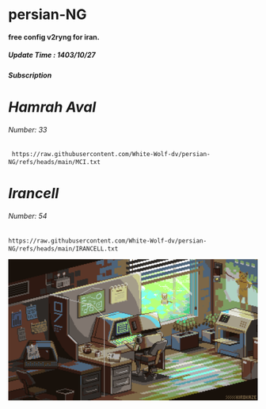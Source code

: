 # persian-NG

#### free config v2ryng for iran.


<h5>Update Time : 1403/10/27</h5>

##### Subscription

  # *****Hamrah Aval*****

<h6>Number: 33 </h6>

     https://raw.githubusercontent.com/White-Wolf-dv/persian-NG/refs/heads/main/MCI.txt

# *****Irancell*****

<h6>Number: 54 </h6>

    https://raw.githubusercontent.com/White-Wolf-dv/persian-NG/refs/heads/main/IRANCELL.txt

<p align="center">
<img  src="https://github.com/White-Wolf-dv/White-Wolf-dv/blob/main/14.gif">
</p>

